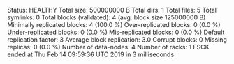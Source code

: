 Status: HEALTHY
 Total size:	500000000 B
 Total dirs:	1
 Total files:	5
 Total symlinks:		0
 Total blocks (validated):	4 (avg. block size 125000000 B)
 Minimally replicated blocks:	4 (100.0 %)
 Over-replicated blocks:	0 (0.0 %)
 Under-replicated blocks:	0 (0.0 %)
 Mis-replicated blocks:		0 (0.0 %)
 Default replication factor:	3
 Average block replication:	3.0
 Corrupt blocks:		0
 Missing replicas:		0 (0.0 %)
 Number of data-nodes:		4
 Number of racks:		1
FSCK ended at Thu Feb 14 09:59:36 UTC 2019 in 3 milliseconds